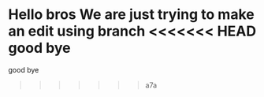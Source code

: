 Hello bros
We are just trying to make an edit using branch
<<<<<<< HEAD
good bye
=======
good bye
>>>>>>> a7a


